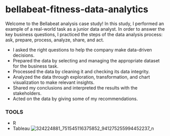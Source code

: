 # bellabeat-fitness-data-analytics

Welcome to the Bellabeat analysis case study! In this study, I performed an example of a real-world task as a junior data analyst. In order to answer the key business questions, I practiced the steps of the data analysis process: ask, prepare, process, analyze, share, and act. 

- I asked the right questions to help the company make data-driven decisions.
- Prepared the data by selecting and managing the appropriate dataset for the business task.
- Processed the data by cleaning it and checking its data integrity.
- Analyzed the data through exploration, transformation, and chart visualization to make relevant insights.
- Shared my conclusions and interpreted the results with the stakeholders.
- Acted on the data by giving some of my recommendations.

### TOOLS

- R
- Tableau
![324224881_751545116375852_941275255994452237_n](https://user-images.githubusercontent.com/124697193/217287212-04ff25c3-6b9b-4829-b7c8-7248641c4ea7.jpg)

